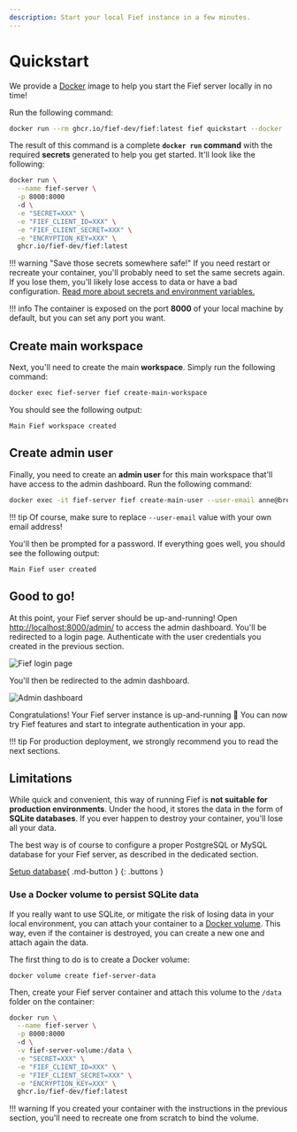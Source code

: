 ```yaml
---
description: Start your local Fief instance in a few minutes.
---
```


# Quickstart

We provide a [Docker](https://www.docker.com/get-started) image to help you start the Fief server locally in no time!

Run the following command:

```bash
docker run --rm ghcr.io/fief-dev/fief:latest fief quickstart --docker
```

The result of this command is a complete **`docker run` command** with the required **secrets** generated to help you get started. It'll look like the following:

```bash
docker run \
  --name fief-server \
  -p 8000:8000
  -d \
  -e "SECRET=XXX" \
  -e "FIEF_CLIENT_ID=XXX" \
  -e "FIEF_CLIENT_SECRET=XXX" \
  -e "ENCRYPTION_KEY=XXX" \
  ghcr.io/fief-dev/fief:latest
```

!!! warning "Save those secrets somewhere safe!"
    If you need restart or recreate your container, you'll probably need to set the same secrets again. If you lose them, you'll likely lose access to data or have a bad configuration. [Read more about secrets and environment variables.](environment-variables.md)

!!! info
    The container is exposed on the port **8000** of your local machine by default, but you can set any port you want.

## Create main workspace

Next, you'll need to create the main **workspace**. Simply run the following command:

```bash
docker exec fief-server fief create-main-workspace
```

You should see the following output:

```
Main Fief workspace created
```

## Create admin user

Finally, you need to create an **admin user** for this main workspace that'll have access to the admin dashboard. Run the following command:

```bash
docker exec -it fief-server fief create-main-user --user-email anne@bretagne.duchy
```

!!! tip
    Of course, make sure to replace `--user-email` value with your own email address!

You'll then be prompted for a password. If everything goes well, you should see the following output:

```
Main Fief user created
```

## Good to go!

At this point, your Fief server should be up-and-running! Open [http://localhost:8000/admin/](http://localhost:8000/admin/) to access the admin dashboard. You'll be redirected to a login page. Authenticate with the user credentials you created in the previous section.

![Fief login page](/assets/images/fief-login.png)

You'll then be redirected to the admin dashboard.

![Admin dashboard](/assets/images/admin-dashboard.png)

Congratulations! Your Fief server instance is up-and-running 🎉 You can now try Fief features and start to integrate authentication in your app.

!!! tip
    For production deployment, we strongly recommend you to read the next sections.

## Limitations

While quick and convenient, this way of running Fief is **not suitable for production environments**. Under the hood, it stores the data in the form of **SQLite databases**. If you ever happen to destroy your container, you'll lose all your data.

The best way is of course to configure a proper PostgreSQL or MySQL database for your Fief server, as described in the dedicated section.

[Setup database](setup-database.md){ .md-button }
{: .buttons }

### Use a Docker volume to persist SQLite data

If you really want to use SQLite, or mitigate the risk of losing data in your local environment, you can attach your container to a [Docker volume](https://docs.docker.com/storage/volumes/). This way, even if the container is destroyed, you can create a new one and attach again the data.

The first thing to do is to create a Docker volume:

```
docker volume create fief-server-data
```

Then, create your Fief server container and attach this volume to the `/data` folder on the container:

```bash
docker run \
  --name fief-server \
  -p 8000:8000
  -d \
  -v fief-server-volume:/data \
  -e "SECRET=XXX" \
  -e "FIEF_CLIENT_ID=XXX" \
  -e "FIEF_CLIENT_SECRET=XXX" \
  -e "ENCRYPTION_KEY=XXX" \
  ghcr.io/fief-dev/fief:latest
```

!!! warning
    If you created your container with the instructions in the previous section, you'll need to recreate one from scratch to bind the volume.
